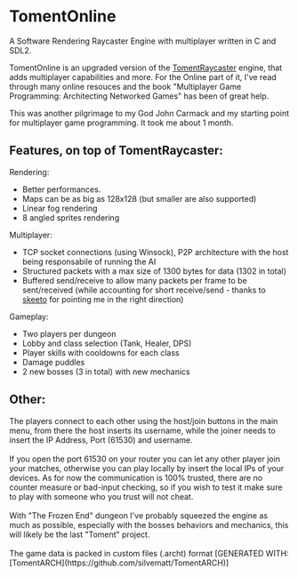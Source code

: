 # TomentOnline
A Software Rendering Raycaster Engine with multiplayer written in C and SDL2.

TomentOnline is an upgraded version of the [TomentRaycaster](https://github.com/silvematt/TomentRaycaster) engine, that adds multiplayer capabilities and more.
For the Online part of it, I've read through many online resouces and the book "Multiplayer Game Programming: Architecting Networked Games" has been of great help.

This was another pilgrimage to my God John Carmack and my starting point for multiplayer game programming. It took me about 1 month.


<h2>Features, on top of TomentRaycaster:</h2>

Rendering:
- Better performances.
- Maps can be as big as 128x128 (but smaller are also supported)
- Linear fog rendering
- 8 angled sprites rendering

Multiplayer:
- TCP socket connections (using Winsock), P2P architecture with the host being responsabile of running the AI
- Structured packets with a max size of 1300 bytes for data (1302 in total)
- Buffered send/receive to allow many packets per frame to be sent/received (while accounting for short receive/send - thanks to [skeeto](https://github.com/skeeto) for pointing me in the right direction)

Gameplay:
- Two players per dungeon
- Lobby and class selection (Tank, Healer, DPS)
- Player skills with cooldowns for each class
- Damage puddles
- 2 new bosses (3 in total) with new mechanics


<h2>Other:</h2>
The players connect to each other using the host/join buttons in the main menu, from there the host inserts its username, while the joiner needs to insert the IP Address, Port (61530) and username.
<br><br>
If you open the port 61530 on your router you can let any other player join your matches, otherwise you can play locally by insert the local IPs of your devices.
As for now the communication is 100% trusted, there are no counter measure or bad-input checking, so if you wish to test it make sure to play with someone who you trust will not cheat.
<br><br>
With "The Frozen End" dungeon I've probably squeezed the engine as much as possible, especially with the bosses behaviors and mechanics, this will likely be the last "Toment" project.
<br><br>
The game data is packed in custom files (.archt) format [GENERATED WITH: [TomentARCH](https://github.com/silvematt/TomentARCH)]
